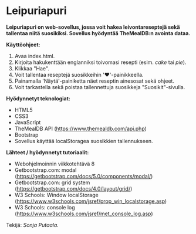 # Leipuriapuri

**Leipuriapuri on web-sovellus, jossa voit hakea leivontareseptejä sekä tallentaa niitä suosikiksi. Sovellus hyödyntää TheMealDB:n avointa dataa.**

**Käyttöohjeet:**
1. Avaa index.html.
2. Kirjoita hakukenttään englanniksi toivomasi resepti (esim. *cake* tai *pie*).
3. Klikkaa "Hae".
4. Voit tallentaa reseptejä suosikkeihin '❤️'-painikkeella.
5. Painamalla 'Näytä'-painiketta näet reseptin ainesosat sekä ohjeet.
6. Voit tarkastella sekä poistaa tallennettuja suosikkeja "Suosikit"-sivulla.

**Hyödynnetyt teknologiat:**
- HTML5
- CSS3 
- JavaScript
- TheMealDB API (https://www.themealdb.com/api.php)
- Bootstrap
- Sovellus käyttää localStoragea suosikkien tallennukseen.

**Lähteet / hyödynnetyt tutoriaalit:**
- Webohjelmoinnin viikkotehtävä 8
- Getbootstrap.com: modal (https://getbootstrap.com/docs/5.0/components/modal/) 
- Getbootstrap.com: grid system (https://getbootstrap.com/docs/4.0/layout/grid/)
- W3 Schools: Window localStorage (https://www.w3schools.com/jsref/prop_win_localstorage.asp)
- W3 Schools: console log (https://www.w3schools.com/jsref/met_console_log.asp)


Tekijä: *Sonja Putaala.*
